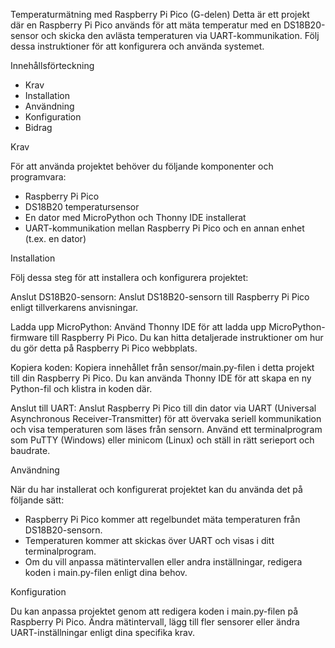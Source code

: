 Temperaturmätning med Raspberry Pi Pico (G-delen)
Detta är ett projekt där en Raspberry Pi Pico används för att mäta temperatur med en DS18B20-sensor och skicka den avlästa temperaturen via UART-kommunikation. Följ dessa instruktioner för att konfigurera och använda systemet.


Innehållsförteckning
 * Krav
 * Installation
 * Användning
 * Konfiguration
 * Bidrag


Krav

För att använda projektet behöver du följande komponenter och programvara:

 * Raspberry Pi Pico
 * DS18B20 temperatursensor
 * En dator med MicroPython och Thonny IDE installerat
 * UART-kommunikation mellan Raspberry Pi Pico och en annan enhet (t.ex. en dator)


Installation

Följ dessa steg för att installera och konfigurera projektet:


Anslut DS18B20-sensorn: Anslut DS18B20-sensorn till Raspberry Pi Pico enligt tillverkarens anvisningar.

Ladda upp MicroPython: Använd Thonny IDE för att ladda upp MicroPython-firmware till Raspberry Pi Pico. Du kan hitta detaljerade instruktioner om hur du gör detta på Raspberry Pi Pico webbplats.

Kopiera koden: Kopiera innehållet från sensor/main.py-filen i detta projekt till din Raspberry Pi Pico. Du kan använda Thonny IDE för att skapa en ny Python-fil och klistra in koden där.

Anslut till UART: Anslut Raspberry Pi Pico till din dator via UART (Universal Asynchronous Receiver-Transmitter) för att övervaka seriell kommunikation och visa temperaturen som läses från sensorn. Använd ett terminalprogram som PuTTY (Windows) eller minicom (Linux) och ställ in rätt serieport och baudrate.

Användning

När du har installerat och konfigurerat projektet kan du använda det på följande sätt:

 * Raspberry Pi Pico kommer att regelbundet mäta temperaturen från DS18B20-sensorn.
 * Temperaturen kommer att skickas över UART och visas i ditt terminalprogram.
 * Om du vill anpassa mätintervallen eller andra inställningar, redigera koden i main.py-filen enligt dina behov.

Konfiguration

Du kan anpassa projektet genom att redigera koden i main.py-filen på Raspberry Pi Pico. Ändra mätintervall, lägg till fler sensorer eller ändra UART-inställningar enligt dina specifika krav.
